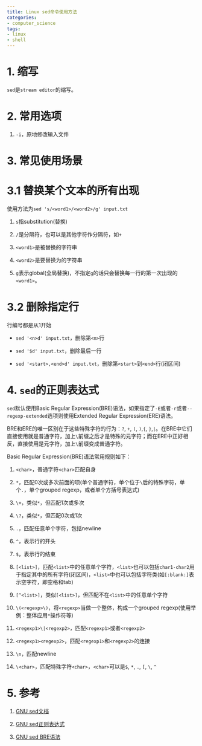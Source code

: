 ```yaml
---
title: Linux sed命令使用方法
categories:
- computer_science
tags:
- linux
- shell
---
```



# 1. 缩写

`sed`是`stream editor`的缩写。

# 2. 常用选项

1. `-i`，原地修改输入文件

# 3. 常见使用场景

# 3.1 替换某个文本的所有出现

使用方法为`sed 's/<word1>/<word2>/g' input.txt`

1. `s`指substitution(替换)

1. `/`是分隔符，也可以是其他字符作分隔符，如`+`

1. `<word1>`是被替换的字符串

1. `<word2>`是要替换为的字符串

1. `g`表示global(全局替换)，不指定`g`的话只会替换每一行的第一次出现的`<word1>`。

# 3.2 删除指定行

行编号都是从1开始

- `sed '<n>d' input.txt`，删除第`<n>`行

- `sed '$d' input.txt`，删除最后一行

- `sed '<start>,<end>d' input.txt`，删除第`<start>`到`<end>`行(闭区间)

# 4. `sed`的正则表达式

`sed`默认使用Basic Regular Expression(BRE)语法，如果指定了`-E`或者`-r`或者`--regexp-extended`选项则使用Extended Regular Expression(ERE)语法。

BRE和ERE的唯一区别在于这些特殊字符的行为：`?`, `+`, `(`, `)`,`{`, `}`,`|`。在BRE中它们直接使用就是普通字符，加上`\`前缀之后才是特殊的元字符；而在ERE中正好相反，直接使用是元字符，加上`\`前缀变成普通字符。

Basic Regular Expression(BRE)语法常用规则如下：

1. `<char>`，普通字符`<char>`匹配自身

1. `*`，匹配0次或多次前面的项(单个普通字符，单个位于`\`后的特殊字符，单个`.`，单个grouped regexp，或者单个方括号表达式)

1. `\+`，类似`*`，但匹配1次或多次

1. `\?`，类似`*`，但匹配0次或1次

1. `.`，匹配任意单个字符，包括newline

1. `^`，表示行的开头

1. `$`，表示行的结束

1. `[<list>]`，匹配`<list>`中的任意单个字符，`<list>`也可以包括`char1-char2`用于指定其中的所有字符(闭区间)，`<list>`中也可以包括字符类(如`[:blank:]`表示空字符，即空格和tab)

1. `[^<list>]`，类似`[<list>]`，但匹配不在`<list>`中的任意单个字符

1. `\(<regexp>\)`，将`<regexp>`当做一个整体，构成一个grouped regexp(使用举例：整体应用`*`操作符等)

1. `<regexp1>\|<regexp2>`，匹配`<regexp1>`或者`<regexp2>`

1. `<regexp1><regexp2>`，匹配`<regexp1>`和`<regexp2>`的连接

1. `\n`，匹配newline

1. `\<char>`，匹配特殊字符`<char>`，`<char>`可以是`$`, `*`, `.`, `[`, `\`, `^`

# 5. 参考

1. [GNU sed文档](https://www.gnu.org/software/sed/manual/html_node/index.html#Top)

1. [GNU sed正则表达式](https://www.gnu.org/software/sed/manual/html_node/sed-regular-expressions.html#sed-regular-expressions)

1. [GNU sed BRE语法](https://www.gnu.org/software/sed/manual/html_node/BRE-syntax.html#BRE-syntax)